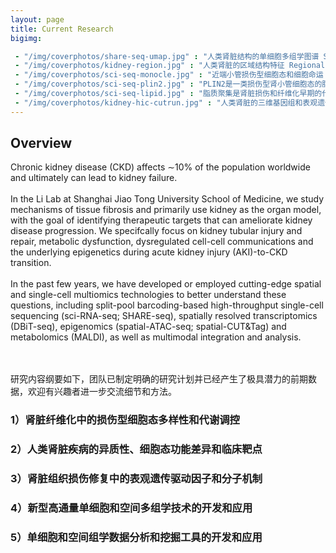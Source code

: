 ```yaml
---
layout: page
title: Current Research
bigimg:

 - "/img/coverphotos/share-seq-umap.jpg" : "人类肾脏结构的单细胞多组学图谱 Single-cell multimodal atlas for human kidneys (Cell Metabolism 2024)"
 - "/img/coverphotos/kidney-region.jpg" : "人类肾脏的区域结构特征 Regional difference across the human kidney anatomy (Cell Metabolism 2024)"
 - "/img/coverphotos/sci-seq-monocle.jpg" : "近端小管损伤型细胞态和细胞命运 Injured cell states of the renal tubule and cell fate commitment (Cell Metabolism 2022)"
 - "/img/coverphotos/sci-seq-plin2.jpg" : "PLIN2是一类损伤型肾小管细胞态的脂滴标志物 PLIN2 is a lipid droplet marker in Type 1 Injured PT cells (Cell Metabolism 2022)"
 - "/img/coverphotos/sci-seq-lipid.jpg" : "脂质聚集是肾脏损伤和纤维化早期的代谢特征 Lipid accumulation in the acute phase of kidney injury (Cell Metabolism 2022)"
 - "/img/coverphotos/kidney-hic-cutrun.jpg" : "人类肾脏的三维基因组和表观遗传组 The 3D genomics and epigenomics of the human kidney (Scientific Data 2024)"
---
```


## Overview

Chronic kidney disease (CKD) affects ∼10% of the population worldwide and ultimately can lead to kidney failure. <br><br>In the Li Lab at Shanghai Jiao Tong University School of Medicine, we study mechanisms of tissue fibrosis and primarily use kidney as the organ model, with the goal of identifying therapeutic targets that can ameliorate kidney disease progression. We specifcally focus on kidney tubular injury and repair, metabolic dysfunction, dysregulated cell-cell communications and the underlying epigenetics during acute kidney injury (AKI)-to-CKD transition. <br><br>
In the past few years, we have developed or employed cutting-edge spatial and single-cell multiomics technologies to better understand these questions, including split-pool barcoding-based high-throughput single-cell sequencing (sci-RNA-seq; SHARE-seq), spatially resolved transcriptomics (DBiT-seq), epigenomics (spatial-ATAC-seq; spatial-CUT&Tag) and metabolomics (MALDI), as well as multimodal integration and analysis.
<br><br><br>

研究内容纲要如下，团队已制定明确的研究计划并已经产生了极具潜力的前期数据，欢迎有兴趣者进一步交流细节和方法。<br>
### 1）肾脏纤维化中的损伤型细胞态多样性和代谢调控<br>

### 2）人类肾脏疾病的异质性、细胞态功能差异和临床靶点<br>

### 3）肾脏组织损伤修复中的表观遗传驱动因子和分子机制<br>

### 4）新型高通量单细胞和空间多组学技术的开发和应用<br>

### 5）单细胞和空间组学数据分析和挖掘工具的开发和应用<br>
